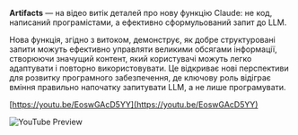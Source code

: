 <!--
date: 2024-07-16T16:09:27
-->

**Artifacts**  — на відео витік деталей про нову функцію Claude: не код, написаний програмістами, а ефективно сформульований запит до LLM.

Нова функція, згідно з витоком, демонструє, як добре структуровані запити можуть ефективно управляти великими обсягами інформації, створюючи значущий контент, який користувачі можуть легко адаптувати і повторно використовувати. Це відкриває нові перспективи для розвитку програмного забезпечення, де ключову роль відіграє вміння правильно напочатку запитувати LLM, а не лише програмувати.


[https://youtu.be/EoswGAcD5YY](https://youtu.be/EoswGAcD5YY)

![YouTube Preview](https://img.youtube.com/vi/EoswGAcD5YY/mqdefault.jpg)

